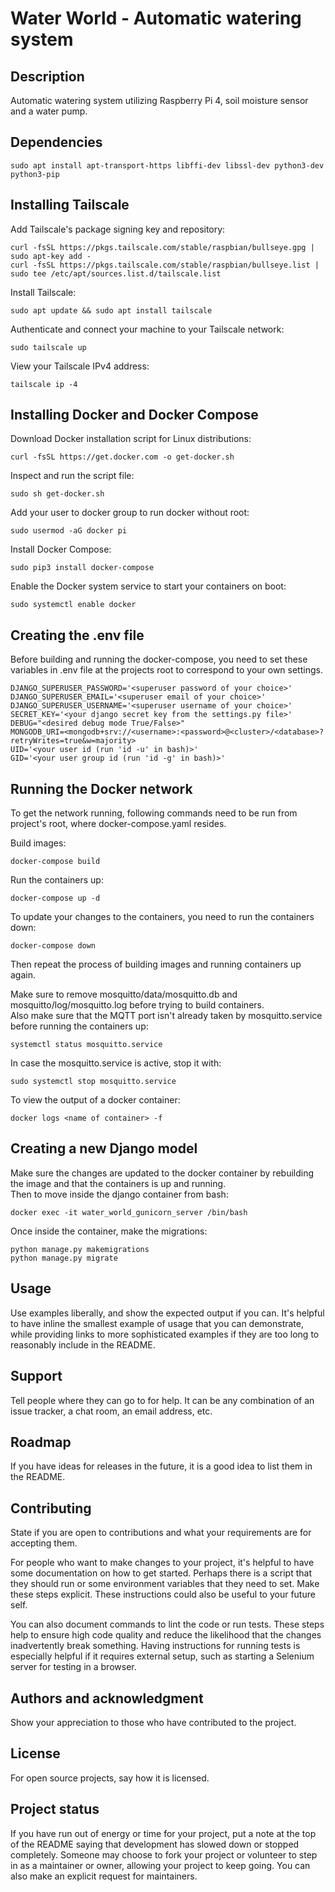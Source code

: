 # Water World - Automatic watering system

## Description
Automatic watering system utilizing Raspberry Pi 4, soil moisture sensor and a water pump.

## Dependencies
    sudo apt install apt-transport-https libffi-dev libssl-dev python3-dev python3-pip

## Installing Tailscale
Add Tailscale's package signing key and repository:

    curl -fsSL https://pkgs.tailscale.com/stable/raspbian/bullseye.gpg | sudo apt-key add -
    curl -fsSL https://pkgs.tailscale.com/stable/raspbian/bullseye.list | sudo tee /etc/apt/sources.list.d/tailscale.list

Install Tailscale:

    sudo apt update && sudo apt install tailscale

Authenticate and connect your machine to your Tailscale network:

    sudo tailscale up

View your Tailscale IPv4 address:

    tailscale ip -4

## Installing Docker and Docker Compose
Download Docker installation script for Linux distributions:

    curl -fsSL https://get.docker.com -o get-docker.sh

Inspect and run the script file:

    sudo sh get-docker.sh

Add your user to docker group to run docker without root:

    sudo usermod -aG docker pi

Install Docker Compose:

    sudo pip3 install docker-compose

Enable the Docker system service to start your containers on boot:

    sudo systemctl enable docker

## Creating the .env file
Before building and running the docker-compose, you need to set these variables in .env file at the projects root to correspond to your own settings.  

    DJANGO_SUPERUSER_PASSWORD='<superuser password of your choice>'
    DJANGO_SUPERUSER_EMAIL='<superuser email of your choice>'
    DJANGO_SUPERUSER_USERNAME='<superuser username of your choice>'
    SECRET_KEY='<your django secret key from the settings.py file>'
    DEBUG="<desired debug mode True/False>"
    MONGODB_URI=<mongodb+srv://<username>:<password>@<cluster>/<database>?retryWrites=true&w=majority>
    UID='<your user id (run 'id -u' in bash)>'
    GID='<your user group id (run 'id -g' in bash)>'

## Running the Docker network
To get the network running, following commands need to be run from project's root, where docker-compose.yaml resides.  

Build images:

    docker-compose build

Run the containers up:

    docker-compose up -d

To update your changes to the containers, you need to run the containers down:

    docker-compose down

Then repeat the process of building images and running containers up again.  

Make sure to remove mosquitto/data/mosquitto.db and mosquitto/log/mosquitto.log before trying to build containers.  
Also make sure that the MQTT port isn't already taken by mosquitto.service before running the containers up:  

    systemctl status mosquitto.service

In case the mosquitto.service is active, stop it with:  

    sudo systemctl stop mosquitto.service

To view the output of a docker container:

    docker logs <name of container> -f

## Creating a new Django model
Make sure the changes are updated to the docker container by rebuilding the image and that the containers is up and running.  
Then to move inside the django container from bash:  

    docker exec -it water_world_gunicorn_server /bin/bash

Once inside the container, make the migrations:  

    python manage.py makemigrations
    python manage.py migrate

## Usage
Use examples liberally, and show the expected output if you can. It's helpful to have inline the smallest example of usage that you can demonstrate, while providing links to more sophisticated examples if they are too long to reasonably include in the README.

## Support
Tell people where they can go to for help. It can be any combination of an issue tracker, a chat room, an email address, etc.

## Roadmap
If you have ideas for releases in the future, it is a good idea to list them in the README.

## Contributing
State if you are open to contributions and what your requirements are for accepting them.

For people who want to make changes to your project, it's helpful to have some documentation on how to get started. Perhaps there is a script that they should run or some environment variables that they need to set. Make these steps explicit. These instructions could also be useful to your future self.

You can also document commands to lint the code or run tests. These steps help to ensure high code quality and reduce the likelihood that the changes inadvertently break something. Having instructions for running tests is especially helpful if it requires external setup, such as starting a Selenium server for testing in a browser.

## Authors and acknowledgment
Show your appreciation to those who have contributed to the project.

## License
For open source projects, say how it is licensed.

## Project status
If you have run out of energy or time for your project, put a note at the top of the README saying that development has slowed down or stopped completely. Someone may choose to fork your project or volunteer to step in as a maintainer or owner, allowing your project to keep going. You can also make an explicit request for maintainers.
